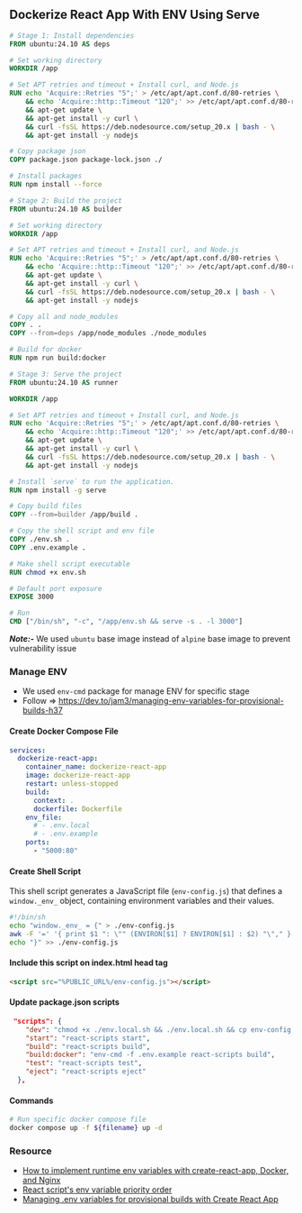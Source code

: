 ## Dockerize React App With ENV Using Serve

```Dockerfile
# Stage 1: Install dependencies
FROM ubuntu:24.10 AS deps

# Set working directory
WORKDIR /app

# Set APT retries and timeout + Install curl, and Node.js
RUN echo 'Acquire::Retries "5";' > /etc/apt/apt.conf.d/80-retries \
    && echo 'Acquire::http::Timeout "120";' >> /etc/apt/apt.conf.d/80-retries \
    && apt-get update \
    && apt-get install -y curl \
    && curl -fsSL https://deb.nodesource.com/setup_20.x | bash - \
    && apt-get install -y nodejs

# Copy package json
COPY package.json package-lock.json ./

# Install packages
RUN npm install --force

# Stage 2: Build the project
FROM ubuntu:24.10 AS builder

# Set working directory
WORKDIR /app

# Set APT retries and timeout + Install curl, and Node.js
RUN echo 'Acquire::Retries "5";' > /etc/apt/apt.conf.d/80-retries \
    && echo 'Acquire::http::Timeout "120";' >> /etc/apt/apt.conf.d/80-retries \
    && apt-get update \
    && apt-get install -y curl \
    && curl -fsSL https://deb.nodesource.com/setup_20.x | bash - \
    && apt-get install -y nodejs

# Copy all and node_modules
COPY . .
COPY --from=deps /app/node_modules ./node_modules

# Build for docker
RUN npm run build:docker

# Stage 3: Serve the project
FROM ubuntu:24.10 AS runner

WORKDIR /app

# Set APT retries and timeout + Install curl, and Node.js
RUN echo 'Acquire::Retries "5";' > /etc/apt/apt.conf.d/80-retries \
    && echo 'Acquire::http::Timeout "120";' >> /etc/apt/apt.conf.d/80-retries \
    && apt-get update \
    && apt-get install -y curl \
    && curl -fsSL https://deb.nodesource.com/setup_20.x | bash - \
    && apt-get install -y nodejs

# Install `serve` to run the application.
RUN npm install -g serve

# Copy build files
COPY --from=builder /app/build .

# Copy the shell script and env file
COPY ./env.sh .
COPY .env.example .

# Make shell script executable
RUN chmod +x env.sh

# Default port exposure
EXPOSE 3000

# Run
CMD ["/bin/sh", "-c", "/app/env.sh && serve -s . -l 3000"]
```

***Note:-*** We used `ubuntu` base image instead of `alpine` base image to prevent vulnerability issue

### Manage ENV
- We used `env-cmd` package for manage ENV for specific stage
- Follow => https://dev.to/jam3/managing-env-variables-for-provisional-builds-h37

#### Create Docker Compose File
```yaml
services:
  dockerize-react-app:
    container_name: dockerize-react-app
    image: dockerize-react-app
    restart: unless-stopped
    build:
      context: .
      dockerfile: Dockerfile
    env_file:
      # - .env.local
      # - .env.example
    ports:
      - "5000:80"
```

#### Create Shell Script
This shell script generates a JavaScript file (`env-config.js`) that defines a `window._env_` object, containing environment variables and their values. 

```sh
#!/bin/sh
echo "window._env_ = {" > ./env-config.js
awk -F '=' '{ print $1 ": \"" (ENVIRON[$1] ? ENVIRON[$1] : $2) "\"," }' ./.env.example >> ./env-config.js
echo "}" >> ./env-config.js
```

#### Include this script on index.html head tag
```html
<script src="%PUBLIC_URL%/env-config.js"></script>
```

#### Update package.json scripts
```json
 "scripts": {
    "dev": "chmod +x ./env.local.sh && ./env.local.sh && cp env-config.js ./public/ && react-scripts start",
    "start": "react-scripts start",
    "build": "react-scripts build",
    "build:docker": "env-cmd -f .env.example react-scripts build",
    "test": "react-scripts test",
    "eject": "react-scripts eject"
  },
```

#### Commands
```sh
# Run specific docker compose file
docker compose up -f ${filename} up -d
```

### Resource
- [How to implement runtime env variables with create-react-app, Docker, and Nginx](https://medium.com/free-code-camp/how-to-implement-runtime-environment-variables-with-create-react-app-docker-and-nginx-7f9d42a91d70)
- [React script's env variable priority order](https://create-react-app.dev/docs/adding-custom-environment-variables/#what-other-env-files-can-be-used)
- [Managing .env variables for provisional builds with Create React App](https://dev.to/jam3/managing-env-variables-for-provisional-builds-h37)